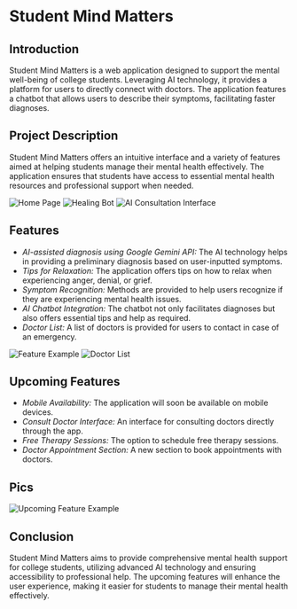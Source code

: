 # Student Mind Matters

## Introduction
Student Mind Matters is a web application designed to support the mental well-being of college students. Leveraging AI technology, it provides a platform for users to directly connect with doctors. The application features a chatbot that allows users to describe their symptoms, facilitating faster diagnoses.

## Project Description
Student Mind Matters offers an intuitive interface and a variety of features aimed at helping students manage their mental health effectively. The application ensures that students have access to essential mental health resources and professional support when needed.


![Home Page](path_to_home_page_image)
![Healing Bot](path_to_healing_bot_image)
![AI Consultation Interface](path_to_ai_consultation_interface_image)

## Features
- *AI-assisted diagnosis using Google Gemini API:* The AI technology helps in providing a preliminary diagnosis based on user-inputted symptoms.
- *Tips for Relaxation:* The application offers tips on how to relax when experiencing anger, denial, or grief.
- *Symptom Recognition:* Methods are provided to help users recognize if they are experiencing mental health issues.
- *AI Chatbot Integration:* The chatbot not only facilitates diagnoses but also offers essential tips and help as required.
- *Doctor List:* A list of doctors is provided for users to contact in case of an emergency.


![Feature Example](path_to_feature_image)
![Doctor List](path_to_doctor_list_image)

## Upcoming Features
- *Mobile Availability:* The application will soon be available on mobile devices.
- *Consult Doctor Interface:* An interface for consulting doctors directly through the app.
- *Free Therapy Sessions:* The option to schedule free therapy sessions.
- *Doctor Appointment Section:* A new section to book appointments with doctors.

## Pics
![Upcoming Feature Example](path_to_upcoming_feature_image)

## Conclusion
Student Mind Matters aims to provide comprehensive mental health support for college students, utilizing advanced AI technology and ensuring accessibility to professional help. The upcoming features will enhance the user experience, making it easier for students to manage their mental health effectively.
